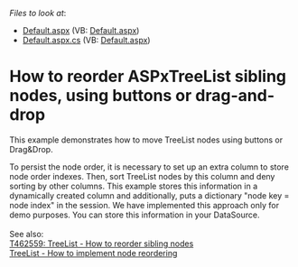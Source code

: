 <!-- default file list -->
*Files to look at*:

* [Default.aspx](./CS/WebSite/Default.aspx) (VB: [Default.aspx](./VB/WebSite/Default.aspx))
* [Default.aspx.cs](./CS/WebSite/Default.aspx.cs) (VB: [Default.aspx](./VB/WebSite/Default.aspx))
<!-- default file list end -->
# How to reorder ASPxTreeList sibling nodes, using buttons or drag-and-drop


<p>This example demonstrates how to move TreeList nodes using buttons or Drag&Drop.</p>
<p>To persist the node order, it is necessary to set up an extra column to store node order indexes. Then, sort TreeList nodes by this column and deny sorting by other columns. This example stores this information in a dynamically created column and additionally, puts a dictionary "node key = node index" in the session. We have implemented this approach only for demo purposes. You can store this information in your DataSource.<br><br>See also: <br><a href="https://www.devexpress.com/Support/Center/p/T462559">T462559: TreeList - How to reorder sibling nodes</a><br><a href="https://www.devexpress.com/Support/Center/Example/Details/T450346">TreeList - How to implement node reordering</a> </p>

<br/>


